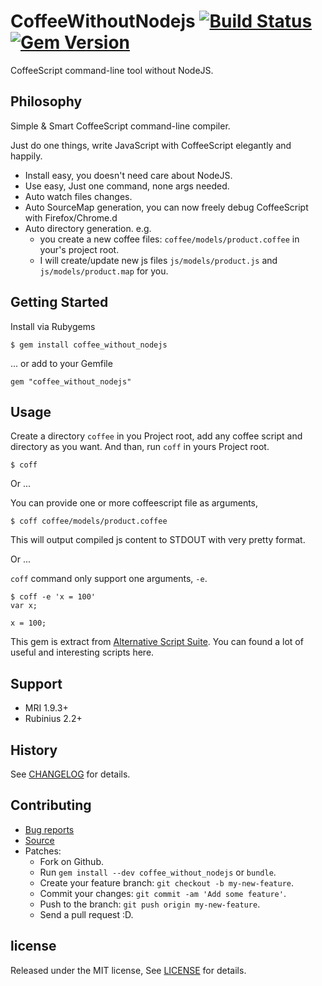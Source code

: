 # CoffeeWithoutNodejs [![Build Status](https://travis-ci.org/zw963/coffee_without_nodejs.svg?branch=master)](https://travis-ci.org/zw963/coffee_without_nodejs) [![Gem Version](https://badge.fury.io/rb/coffee_without_nodejs.svg)](http://badge.fury.io/rb/coffee_without_nodejs)

CoffeeScript command-line tool without NodeJS.

## Philosophy

Simple & Smart CoffeeScript command-line compiler.

Just do one things, write JavaScript with CoffeeScript elegantly and happily.

 * Install easy, you doesn't need care about NodeJS.
 * Use easy, Just one command, none args needed.
 * Auto watch files changes.
 * Auto SourceMap generation, you can now freely debug CoffeeScript with Firefox/Chrome.d
 * Auto directory generation. 
   e.g.
   - you create a new coffee files: `coffee/models/product.coffee` in your's project root.
   - I will create/update new js files `js/models/product.js` and `js/models/product.map` for you.
   
## Getting Started

Install via Rubygems

    $ gem install coffee_without_nodejs

... or add to your Gemfile

    gem "coffee_without_nodejs"

## Usage

Create a directory `coffee` in you Project root, add any coffee script and directory as you want.
And than, run `coff` in yours Project root.
    
    $ coff
    
Or ...

You can provide one or more coffeescript file as arguments,

    $ coff coffee/models/product.coffee

This will output compiled js content to STDOUT with very pretty format.

Or ...

`coff` command only support one arguments, `-e`.

    $ coff -e 'x = 100'
    var x;

    x = 100;

This gem is extract from [Alternative Script Suite](https://github.com/zw963/ass).
You can found a lot of useful and interesting scripts here.

## Support

  * MRI 1.9.3+
  * Rubinius 2.2+

## History

  See [CHANGELOG](https://github.com/zw963/coffee_without_nodejs/blob/master/CHANGELOG) for details.

## Contributing

  * [Bug reports](https://github.com/zw963/coffee_without_nodejs/issues)
  * [Source](https://github.com/zw963/coffee_without_nodejs)
  * Patches:
    * Fork on Github.
    * Run `gem install --dev coffee_without_nodejs` or `bundle`.
    * Create your feature branch: `git checkout -b my-new-feature`.
    * Commit your changes: `git commit -am 'Add some feature'`.
    * Push to the branch: `git push origin my-new-feature`.
    * Send a pull request :D.

## license

Released under the MIT license, See [LICENSE](https://github.com/zw963/coffee_without_nodejs/blob/master/LICENSE) for details.
